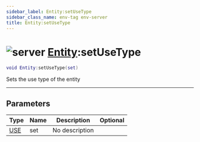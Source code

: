 ```yaml
---
sidebar_label: Entity:setUseType
sidebar_class_name: env-tag env-server
title: Entity:setUseType
---
```


# <img src='/img/wiki/server.png' alt='server' data-tag='env-tag' /> [Entity](../entity/README.md):setUseType

```lua
void Entity:setUseType(set)
```

Sets the use type of the entity<br/>

-----------------
## Parameters

| Type   | Name | Description | Optional |
| ------ | ---- | ----------- | -------: |
| [USE](../use/README.md) | set | No description |   |
